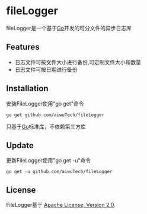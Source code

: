 fileLogger
==========

fileLogger是一个基于[Go](http://golang.org/)开发的可分文件的异步日志库


Features
--------
* 日志文件可按文件大小进行备份,可定制文件大小和数量
* 日志文件可按日期进行备份


Installation
------------

安装FileLogger使用"go get"命令
    
    go get github.com/aiwuTech/fileLogger
    
只基于[Go](http://golang.org/)标准库，不依赖第三方库


Update
------

更新FileLogger使用"go get -u"命令

    go get -u github.com/aiwuTech/fileLogger


License
-------

FileLogger基于 [Apache License, Version 2.0](http://www.apache.org/licenses/LICENSE-2.0.html).